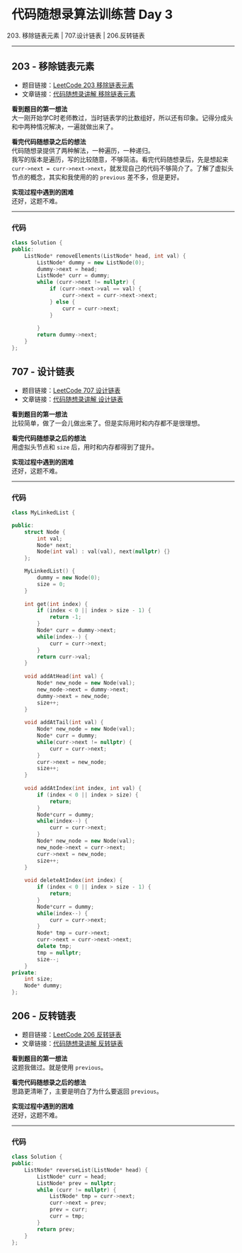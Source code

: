 # 代码随想录算法训练营 Day 3
203. 移除链表元素 | 707.设计链表 | 206.反转链表

---

## 203 - 移除链表元素
* 题目链接：[LeetCode 203 移除链表元素](https://leetcode.cn/problems/remove-linked-list-elements/)
* 文章链接：[代码随想录讲解 移除链表元素](https://programmercarl.com/0203.%E7%A7%BB%E9%99%A4%E9%93%BE%E8%A1%A8%E5%85%83%E7%B4%A0.html)

**看到题目的第一想法**  
大一刚开始学C时老师教过，当时链表学的比数组好，所以还有印象。记得分成头和中两种情况解决，一遍就做出来了。

**看完代码随想录之后的想法**  
代码随想录提供了两种解法，一种遍历，一种递归。  
我写的版本是遍历，写的比较随意，不够简洁。看完代码随想录后，先是想起来 `curr->next = curr->next->next`，就发现自己的代码不够简介了。了解了虚拟头节点的概念，其实和我使用的的 `previous` 差不多，但是更好。

**实现过程中遇到的困难**  
还好，这题不难。

---

### 代码
```cpp
class Solution {
public:
    ListNode* removeElements(ListNode* head, int val) {
        ListNode* dummy = new ListNode(0);
        dummy->next = head;
        ListNode* curr = dummy;
        while (curr->next != nullptr) {
            if (curr->next->val == val) {
                curr->next = curr->next->next;
            } else {
                curr = curr->next;
            }
            
        }
        return dummy->next;
    }
};
```

## 707 - 设计链表
* 题目链接：[LeetCode 707 设计链表](https://leetcode.cn/problems/design-linked-list)
* 文章链接：[代码随想录讲解 设计链表](https://programmercarl.com/0707.%E8%AE%BE%E8%AE%A1%E9%93%BE%E8%A1%A8.html
)

**看到题目的第一想法**  
比较简单，做了一会儿做出来了。但是实际用时和内存都不是很理想。

**看完代码随想录之后的想法**  
用虚拟头节点和 `size` 后，用时和内存都得到了提升。

**实现过程中遇到的困难**  
还好，这题不难。

---

### 代码
```cpp
class MyLinkedList {

public:
    struct Node {
        int val;
        Node* next;
        Node(int val) : val(val), next(nullptr) {}
    };

    MyLinkedList() {
        dummy = new Node(0);
        size = 0;
    }
    
    int get(int index) {
        if (index < 0 || index > size - 1) {
            return -1;
        }
        Node* curr = dummy->next;
        while(index--) {
            curr = curr->next;
        }
        return curr->val;
    }
    
    void addAtHead(int val) {
        Node* new_node = new Node(val);
        new_node->next = dummy->next;
        dummy->next = new_node;
        size++;
    }
    
    void addAtTail(int val) {
        Node* new_node = new Node(val);
        Node* curr = dummy;
        while(curr->next != nullptr) {
            curr = curr->next;
        }
        curr->next = new_node;
        size++;
    }
    
    void addAtIndex(int index, int val) {
        if (index < 0 || index > size) {
            return;
        }
        Node*curr = dummy;
        while(index--) {
            curr = curr->next;
        }
        Node* new_node = new Node(val);
        new_node->next = curr->next;
        curr->next = new_node;
        size++;
    }
    
    void deleteAtIndex(int index) {
        if (index < 0 || index > size - 1) {
            return;
        }
        Node*curr = dummy;
        while(index--) {
            curr = curr->next;
        }
        Node* tmp = curr->next;
        curr->next = curr->next->next;
        delete tmp;
        tmp = nullptr;
        size--;
    }
private:
    int size;
    Node* dummy;
};
```


## 206 - 反转链表
* 题目链接：[LeetCode 206 反转链表](https://leetcode.cn/problems/reverse-linked-list/)
* 文章链接：[代码随想录讲解 反转链表](https://programmercarl.com/0206.%E7%BF%BB%E8%BD%AC%E9%93%BE%E8%A1%A8.html)

**看到题目的第一想法**  
这题我做过。就是使用 `previous`。

**看完代码随想录之后的想法**  
思路更清晰了，主要是明白了为什么要返回 `previous`。

**实现过程中遇到的困难**  
还好，这题不难。

---

### 代码
```cpp
class Solution {
public:
    ListNode* reverseList(ListNode* head) {
        ListNode* curr = head;
        ListNode* prev = nullptr;
        while (curr != nullptr) {
            ListNode* tmp = curr->next;
            curr->next = prev;
            prev = curr;
            curr = tmp;
        }
        return prev;
    } 
};
```

